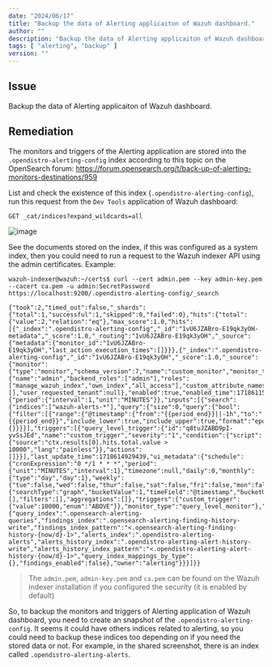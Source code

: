 ```yaml
---
date: "2024/06/17"
title: "Backup the data of Alerting applicaiton of Wazuh dashboard."
author: ""
description: "Backup the data of Alerting applicaiton of Wazuh dashboard."
tags: [ "alerting", "backup" ]
version: ""
---
```


## Issue

Backup the data of Alerting applicaiton of Wazuh dashboard.

## Remediation

The monitors and triggers of the Alerting application are stored into the `.opendistro-alerting-config` index according to this topic on the OpenSearch forum: https://forum.opensearch.org/t/back-up-of-alerting-monitors-destinations/959

List and check the existence of this index (`.opendistro-alerting-config`), run this request from the `Dev Tools` application of Wazuh dashboard:

```http
GET _cat/indices?expand_wildcards=all
```

![image](https://github.com/wazuh/community/assets/34042064/19b8eaf7-d57b-4e9f-9650-312bed215fe7)

See the documents stored on the index, if this was configured as a system index, then you could need to run a request to the Wazuh indexer API using the admin certificates. Example:

```console
wazuh-indexer@wazuh:~/certs$ curl --cert admin.pem --key admin-key.pem --cacert ca.pem -u admin:SecretPassword https://localhost:9200/.opendistro-alerting-config/_search

{"took":2,"timed_out":false,"_shards":{"total":1,"successful":1,"skipped":0,"failed":0},"hits":{"total":{"value":2,"relation":"eq"},"max_score":1.0,"hits":[{"_index":".opendistro-alerting-config","_id":"1vU6JZABro-E19qk3yOH-metadata","_score":1.0,"_routing":"1vU6JZABro-E19qk3yOH","_source":{"metadata":{"monitor_id":"1vU6JZABro-E19qk3yOH","last_action_execution_times":[]}}},{"_index":".opendistro-alerting-config","_id":"1vU6JZABro-E19qk3yOH","_score":1.0,"_source":{"monitor":{"type":"monitor","schema_version":7,"name":"custom_monitor","monitor_type":"query_level_monitor","user":{"name":"admin","backend_roles":["admin"],"roles":["manage_wazuh_index","own_index","all_access"],"custom_attribute_names":[],"user_requested_tenant":null},"enabled":true,"enabled_time":1718611533558,"schedule":{"period":{"interval":1,"unit":"MINUTES"}},"inputs":[{"search":{"indices":["wazuh-alerts-*"],"query":{"size":0,"query":{"bool":{"filter":[{"range":{"@timestamp":{"from":"{{period_end}}||-1h","to":"{{period_end}}","include_lower":true,"include_upper":true,"format":"epoch_millis","boost":1.0}}}],"adjust_pure_negative":true,"boost":1.0}},"aggregations":{}}}}],"triggers":[{"query_level_trigger":{"id":"q8tuJZABD9pI-yvSsJEd","name":"custom_trigger","severity":"1","condition":{"script":{"source":"ctx.results[0].hits.total.value > 10000","lang":"painless"}},"actions":[]}}],"last_update_time":1718614929439,"ui_metadata":{"schedule":{"cronExpression":"0 */1 * * *","period":{"unit":"MINUTES","interval":1},"timezone":null,"daily":0,"monthly":{"type":"day","day":1},"weekly":{"tue":false,"wed":false,"thur":false,"sat":false,"fri":false,"mon":false,"sun":false},"frequency":"interval"},"search":{"searchType":"graph","bucketValue":1,"timeField":"@timestamp","bucketUnitOfTime":"h","groupBy":[],"filters":[],"aggregations":[]},"triggers":{"custom_trigger":{"value":10000,"enum":"ABOVE"}},"monitor_type":"query_level_monitor"},"data_sources":{"query_index":".opensearch-alerting-queries","findings_index":".opensearch-alerting-finding-history-write","findings_index_pattern":"<.opensearch-alerting-finding-history-{now/d}-1>","alerts_index":".opendistro-alerting-alerts","alerts_history_index":".opendistro-alerting-alert-history-write","alerts_history_index_pattern":"<.opendistro-alerting-alert-history-{now/d}-1>","query_index_mappings_by_type":{},"findings_enabled":false},"owner":"alerting"}}}]}}
```

> The `admin.pem`,  `admin-key.pem` and `ca.pem` can be found on the Wazuh indexer installation if you configured the security (it is enabled by default)

So, to backup the monitors and triggers of Alerting application of Wazuh dashboard, you need to create an snapshot of the `.opendistro-alerting-config`. It seems it could have others indices related to alerting, so you could need to backup these indices too depending on if you need the stored data or not. For example, in the shared screenshot, there is an index called `.opendistro-alerting-alerts`.